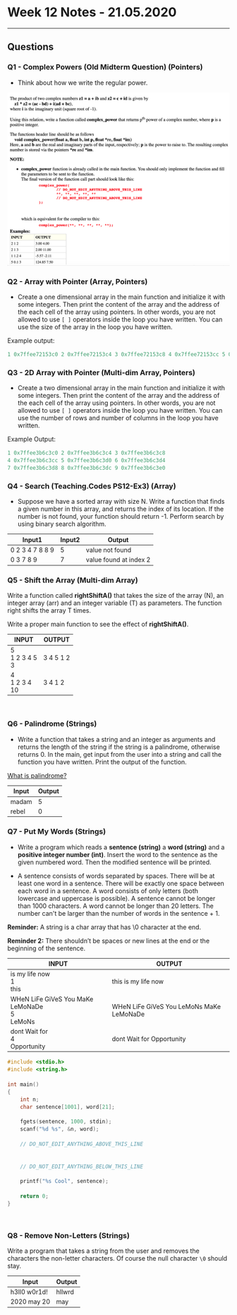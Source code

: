 # Week 12 Notes - 21.05.2020
---
  
## Questions

### Q1 - Complex Powers (Old Midterm Question) (Pointers)

* Think about how we write the regular power.

![Complex Powers](figures/q_complex.png)

### Q2 - Array with Pointer (Array, Pointers)

* Create a one dimensional array in the main function and initialize it with some integers. Then print the content of the array and the address of the each cell of the array using pointers. In other words, you are not allowed to use ``[ ]`` operators inside the loop you have written. You can use the size of the array in the loop you have written.

Example output:

```c
1 0x7ffee72153c0 2 0x7ffee72153c4 3 0x7ffee72153c8 4 0x7ffee72153cc 5 0x7ffee72153d0
```

### Q3 - 2D Array with Pointer (Multi-dim Array, Pointers)

* Create a two dimensional array in the main function and initialize it with some integers. Then print the content of the array and the address of the each cell of the array using pointers. In other words, you are not allowed to use ``[ ]`` operators inside the loop you have written. You can use the number of rows and number of columns in the loop you have written.

Example Output:
```c
1 0x7ffee3b6c3c0 2 0x7ffee3b6c3c4 3 0x7ffee3b6c3c8 
4 0x7ffee3b6c3cc 5 0x7ffee3b6c3d0 6 0x7ffee3b6c3d4 
7 0x7ffee3b6c3d8 8 0x7ffee3b6c3dc 9 0x7ffee3b6c3e0
```

### Q4 - Search (Teaching.Codes PS12-Ex3) (Array)

* Suppose we have a sorted array with size N. Write a function that finds a given number in this array, and returns the index of its location. If the number is not found, your function should return -1. Perform search by using binary search algorithm. 

| Input1          | Input2 | Output                 |
| --------------- | ------ | ---------------------- |
| 0 2 3 4 7 8 8 9 | 5      | value not found        |
| 0 3 7 8 9       | 7      | value found at index 2 |

### Q5 - Shift the Array (Multi-dim Array)

Write a function called **rightShiftA()** that takes the size of the array (N), an integer array (arr) and an integer variable (T) as parameters. The function right shifts the array T times.

Write a proper main function to see the effect of **rightShiftA()**.

|  INPUT  |  OUTPUT |
|-------|-------|
| 5 <br>1 2 3 4 5 <br>3 | 3 4 5 1 2 |
| 4 <br>1 2 3 4 <br>10 | 3 4 1 2 |

<br>

### Q6 - Palindrome (Strings)

* Write a function that takes a string and an integer as arguments and returns the length of the string if the string is a palindrome, otherwise returns 0. In the main, get input from the user into a string and call the function you have written. Print the output of the function.

[What is palindrome?](https://en.wikipedia.org/wiki/Palindrome)

| Input | Output |
| ----- | ------ |
| madam | 5      |
| rebel | 0      |

### Q7 - Put My Words (Strings)

* Write a program which reads a **sentence (string)**  a **word (string)** and a **positive integer number (int)**. Insert the word to the sentence as the given numbered word. Then the modified sentence will be printed.

* A sentence consists of words separated by spaces. There will be at least one word in a sentence. There will be exactly one space between each word in a sentence. A word consists of only letters (both lowercase and uppercase is possible). A sentence cannot be longer than 1000 characters. A word cannot be longer than 20 letters. The number can't be larger than the number of words in the sentence + 1.

**Reminder:** A string is a char array that has \0 character at the end.

**Reminder 2:** There shouldn’t be spaces or new lines at the end or the beginning of the sentence.


|  INPUT  |  OUTPUT |
|-------|-------|
| is my life now <br>1 <br>this | this is my life now |
| WHeN LiFe GiVeS You MaKe LeMoNaDe <br>5 <br>LeMoNs | WHeN LiFe GiVeS You LeMoNs MaKe LeMoNaDe |
| dont Wait for <br>4 <br>Opportunity | dont Wait for Opportunity |

```c
#include <stdio.h>
#include <string.h>

int main()
{
    int n;
    char sentence[1001], word[21];

    fgets(sentence, 1000, stdin);
    scanf("%d %s", &n, word);

    // DO_NOT_EDIT_ANYTHING_ABOVE_THIS_LINE


    // DO_NOT_EDIT_ANYTHING_BELOW_THIS_LINE

    printf("%s Cool", sentence);

    return 0;
}
```

<br>

### Q8 - Remove Non-Letters (Strings)

Write a program that takes a string from the user and removes the characters the non-letter characters. Of course the null character ``\0`` should stay. 

| Input        | Output |
| ------------ | ------ |
| h3ll0 w0r1d! | hllwrd |
| 2020 may 20  | may    |